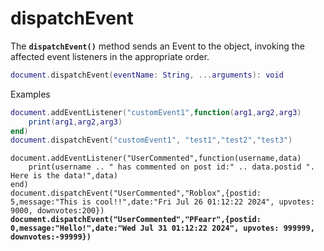 # dispatchEvent

The **`dispatchEvent()`** method sends an Event to the object, invoking the affected event listeners in the appropriate order.&#x20;

```lua
document.dispatchEvent(eventName: String, ...arguments): void
```

Examples

```lua
document.addEventListener("customEvent1",function(arg1,arg2,arg3)
    print(arg1,arg2,arg3)
end)
document.dispatchEvent("customEvent1", "test1","test2","test3")
```

<pre class="language-lua"><code class="lang-lua">document.addEventListener("UserCommented",function(username,data)
    print(username .. " has commented on post id:" .. data.postid ". Here is the data!",data)
end)
document.dispatchEvent("UserCommented","Roblox",{postid: 5,message:"This is cool!!",date:"Fri Jul 26 01:12:22 2024", upvotes: 9000, downvotes:200})
<strong>document.dispatchEvent("UserCommented","PFearr",{postid: 0,message:"Hello!",date:"Wed Jul 31 01:12:22 2024", upvotes: 999999, downvotes:-99999})
</strong>
</code></pre>

